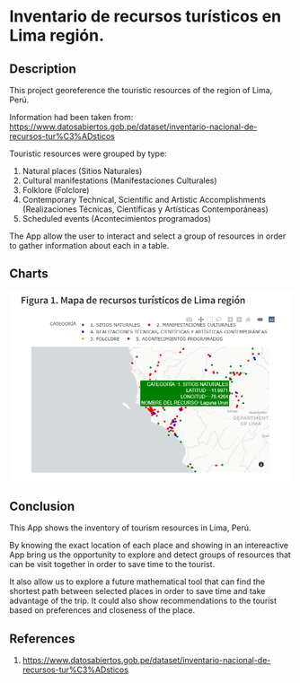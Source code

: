 # Inventario de recursos turísticos en Lima región.

## Description

This project georeference the touristic resources of the region of Lima, Perú.

Information had been taken from: https://www.datosabiertos.gob.pe/dataset/inventario-nacional-de-recursos-tur%C3%ADsticos

Touristic resources were grouped by type:

1. Natural places (Sitios Naturales)
2. Cultural manifestations (Manifestaciones Culturales)
3. Folklore (Folclore)
4. Contemporary Technical, Scientific and Artistic Accomplishments (Realizaciones Técnicas, Científicas y Artísticas Contemporáneas)
5. Scheduled events (Acontecimientos programados)

The App allow the user to interact and select a group of resources in order to gather information about each in a table.

## Charts
![Alt text](03_Images/Dashboard_img1.png)

## Conclusion

This App shows the inventory of tourism resources in Lima, Perú.

By knowing the exact location of each place and showing in an intereactive App bring us the opportunity to explore and detect groups of resources that can be visit together in order to save time to the tourist.

It also allow us to explore a future mathematical tool that can find the shortest path between selected places in order to save time and take advantage of the trip. It could also show recommendations to the tourist based on preferences and closeness of the place.


## References

1. https://www.datosabiertos.gob.pe/dataset/inventario-nacional-de-recursos-tur%C3%ADsticos